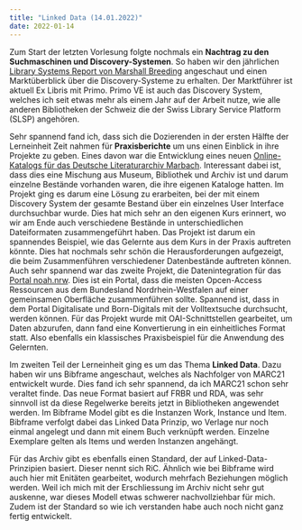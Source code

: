 ```yaml
---
title: "Linked Data (14.01.2022)"
date: 2022-01-14
---
```


Zum Start der letzten Vorlesung folgte nochmals ein **Nachtrag zu den Suchmaschinen und Discovery-Systemen**. So haben wir den jährlichen [Library Systems Report von Marshall Breeding]( https://americanlibrariesmagazine.org/2020/05/01/2020-library-systems-report/) angeschaut und einen Marktüberblick über die Discovery-Systeme zu erhalten. Der Marktführer ist aktuell Ex Libris mit Primo. Primo VE ist auch das Discovery System, welches ich seit etwas mehr als einem Jahr auf der Arbeit nutze, wie alle anderen Bibliotheken der Schweiz die der Swiss Library Service Platform (SLSP) angehören.

Sehr spannend fand ich, dass sich die Dozierenden in der ersten Hälfte der Lerneinheit Zeit nahmen für **Praxisberichte** um uns einen Einblick in ihre Projekte zu geben. Eines davon war die Entwicklung eines neuen [Online-Katalogs für das Deutsche Literaturarchiv Marbach]( https://www.dla-marbach.de/katalog-beta). Interessant dabei ist, dass dies eine Mischung aus Museum, Bibliothek und Archiv ist und darum einzelne Bestände vorhanden waren, die ihre eigenen Kataloge hatten. Im Projekt ging es darum eine Lösung zu erarbeiten, bei der mit einem Discovery System der gesamte Bestand über ein einzelnes User Interface durchsuchbar wurde. Dies hat mich sehr an den eigenen Kurs erinnert, wo wir am Ende auch verschiedene Bestände in unterschiedlichen Dateiformaten zusammengeführt haben. Das Projekt ist darum ein spannendes Beispiel, wie das Gelernte aus dem Kurs in der Praxis auftreten könnte. Dies hat nochmals sehr schön die Herausforderungen aufgezeigt, die beim Zusammenführen verschiedener Datenbestände auftreten können. Auch sehr spannend war das zweite Projekt, die Datenintegration für das [Portal noah.nrw]( https://noah.nrw/). Dies ist ein Portal, dass die meisten Opcen-Access Ressourcen aus dem Bundesland Nordrhein-Westfalen auf einer gemeinsamen Oberfläche zusammenführen sollte. Spannend ist, dass in dem Portal Digitalisate und Born-Digitals mit der Volltextsuche durchsucht, werden können. Für das Projekt wurde mit OAI-Schnittstellen gearbeitet, um Daten abzurufen, dann fand eine Konvertierung in ein einheitliches Format statt. Also ebenfalls ein klassisches Praxisbeispiel für die Anwendung des Gelernten.

Im zweiten Teil der Lerneinheit ging es um das Thema **Linked Data**. Dazu haben wir uns Bibframe angeschaut, welches als Nachfolger von MARC21 entwickelt wurde. Dies fand ich sehr spannend, da ich MARC21 schon sehr veraltet finde. Das neue Format basiert auf FRBR und RDA, was sehr sinnvoll ist da diese Regelwerke bereits jetzt in Bibliotheken angewendet werden. Im Bibframe Model gibt es die Instanzen Work, Instance und Item. Bibframe verfolgt dabei das Linked Data Prinzip, wo Verlage nur noch einmal angelegt und dann mit einem Buch verknüpft werden. Einzelne Exemplare gelten als Items und werden Instanzen angehängt.

Für das Archiv gibt es ebenfalls einen Standard, der auf Linked-Data-Prinzipien basiert. Dieser nennt sich RiC. Ähnlich wie bei Bibframe wird auch hier mit Enitäten gearbeitet, wodurch mehrfach Beziehungen möglich werden. Weil ich mich mit der Erschliessung im Archiv nicht sehr gut auskenne, war dieses Modell etwas schwerer nachvollziehbar für mich. Zudem ist der Standard so wie ich verstanden habe auch noch nicht ganz fertig entwickelt.

